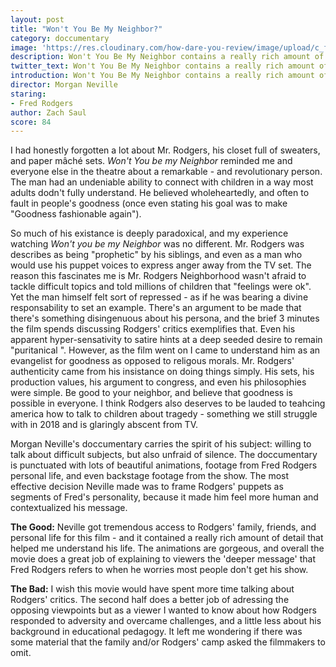 ```yaml
---
layout: post
title: "Won't You Be My Neighbor?"
category: doccumentary
image: 'https://res.cloudinary.com/how-dare-you-review/image/upload/c_fill,h_399,w_760/v1528958645/wont-you-be-my-neighbor.jpg'
description: Won't You Be My Neighbor contains a really rich amount of detail that helped me understand Fred Rodgers in a new way. 
twitter_text: Won't You Be My Neighbor contains a really rich amount of detail that helped me understand Fred Rodgers in a new way.
introduction: Won't You Be My Neighbor contains a really rich amount of detail that helped me understand Fred Rodgers in a new way.
director: Morgan Neville 
staring:
- Fred Rodgers
author: Zach Saul
score: 84 
---
```


I had honestly forgotten a lot about Mr. Rodgers, his closet full of sweaters, and paper mâché sets. *Won't You be my Neighbor* reminded me and everyone else in the theatre about a remarkable - and revolutionary person. The man had an undeniable ability to connect with children in a way most adults dodn't fully understand. He believed wholeheartedly, and often to fault in people's goodness (once even stating his goal was to make "Goodness fashionable again"). 

So much of his existance is deeply paradoxical, and my experience watching *Won't you be my Neighbor* was no different. Mr. Rodgers was describes as being "prophetic" by his siblings, and even as a man who would use his puppet voices to express anger away from the TV set. The reason this fascinates me is Mr. Rodgers Neighborhood wasn't afraid to tackle difficult topics and told millions of children that "feelings were ok". Yet the man himself felt sort of repressed - as if he was bearing a divine responsability to set an example. There's an argument to be made that there's something disingenuous about his persona, and the brief 3 minutes the film spends discussing Rodgers' critics exemplifies that. Even his apparent hyper-sensativity to satire hints at a deep seeded desire to remain "puritanical ". However, as the film went on I came to understand him as an evangelist for goodness as opposed to religous morals. Mr. Rodgers' authenticity came from his insistance on doing things simply. His sets, his production values, his argument to congress, and even his philosophies were simple. Be good to your neighbor, and believe that goodness is possible in everyone. I think Rodgers also deserves to be lauded to teahcing america how to talk to children about tragedy - something we still struggle with in 2018 and is glaringly abscent from TV. 

Morgan Neville's doccumentary carries the spirit of his subject: willing to talk about difficult subjects, but also unfraid of silence. The doccumentary is punctuated with lots of beautiful animations, footage from Fred Rodgers personal life, and even backstage footage from the show. The most effective decision Neville made was to frame Rodgers' puppets as segments of Fred's personality, because it made him feel more human and contextualized his message. 

**The Good:** Neville got tremendous access to Rodgers' family, friends, and personal life for this film - and it contained a really rich amount of detail that helped me understand his life. The animations are gorgeous, and overall the movie does a great job of explaining to viewers the 'deeper message' that Fred Rodgers refers to when he worries most people don't get his show. 

**The Bad:** I wish this movie would have spent more time talking about Rodgers' critics. The second half does a better job of adressing the opposing viewpoints but as a viewer I wanted to know about how Rodgers responded to adversity and overcame challenges, and a little less about his background in educational pedagogy. It left me wondering if there was some material that the family and/or Rodgers' camp asked the filmmakers to omit. 


